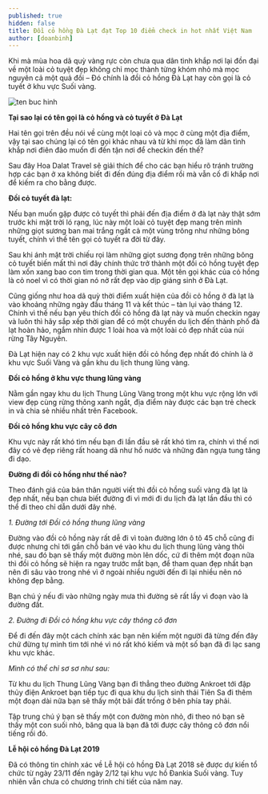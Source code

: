 ```yaml
---
published: true
hidden: false
title: Đồi cỏ hồng Đà Lạt đạt Top 10 điểm check in hot nhất Việt Nam
author: [doanbinh] 
---
```


Khi mà mùa hoa dã quỳ vàng rực còn chưa qua dân tình khắp nơi lại đồn đại về một loài cỏ tuyệt đẹp không chỉ mọc thành từng khóm nhỏ mà mọc nguyên cả một quả đồi – Đó chính là đồi cỏ hồng Đà Lạt hay còn gọi là cỏ tuyết ở khu vực Suối vàng.

![ten buc hinh](https://dulichdalat.pro/wp-content/uploads/2015/09/doi-co-hong-da-lat-2.jpg "ten buc hinh")



**Tại sao lại có tên gọi là cỏ hồng và cỏ tuyết ở Đà Lạt**

Hai tên gọi trên đều nói về cùng một loại cỏ và mọc ở cùng một địa điểm, vậy tại sao chúng lại có tên gọi khác nhau và từ khi mọc đã làm dân tình khắp nơi điên đảo muốn đi đến tận nơi để checkin đến thế?

Sau đây Hoa Dalat Travel sẽ giải thích để cho các bạn hiểu rõ tránh trường hợp các bạn ở xa không biết đi đến đúng địa điểm rồi mà vẫn cố đi khắp nơi để kiếm ra cho bằng được.


**Đồi cỏ tuyết đà lạt:**

Nếu bạn muốn gặp được cỏ tuyết thì phải đến địa điểm ở đà lạt này thật sớm trước khi mặt trời ló rạng, lúc này một loài cỏ tuyệt đẹp mang trên mình những giọt sương ban mai trắng ngắt cả một vùng trông như những bông tuyết, chính vì thế tên gọi cỏ tuyết ra đời từ đây.

Sau khi ánh mặt trời chiếu rọi làm những giọt sương đọng trên những bông cỏ tuyết biến mất thì nơi đây chính thức trở thành một đồi cỏ hồng tuyệt đẹp làm xốn xang bao con tim trong thời gian qua. Một tên gọi khác của cỏ hồng là cỏ noel vì có thời gian nó nở rất đẹp vào dịp giáng sinh ở Đà Lạt.

Cũng giống như hoa dã quỳ thời điểm xuất hiện của đồi cỏ hồng ở đà lạt là vào khoảng những ngày đầu tháng 11 và kết thúc – tàn lụi vào tháng 12. Chính vì thế nếu bạn yêu thích đồi cỏ hồng đà lạt này và muốn checkin ngay và luôn thì hãy sắp xếp thời gian để có một chuyến du lịch đến thành phố đà lạt hoàn hảo, ngắm nhìn được 1 loài hoa và một loài cỏ đẹp nhất của núi rừng Tây Nguyên.


Đà Lạt hiện nay có 2 khu vực xuất hiện đồi cỏ hồng đẹp nhất đó chính là ở khu vực Suối Vàng  và gần khu du lịch thung lũng vàng.

**Đồi cỏ hồng ở khu vực thung lũng vàng**

Nằm gần ngay khu du lịch Thung Lũng Vàng trong một khu vực rộng lớn với view đẹp cùng rừng thông xanh ngắt, địa điểm này được các bạn trẻ check in và chia sẻ nhiều nhất trên Facebook.

**Đồi cỏ hồng khu vực cây cô đơn**

Khu vực này rất khó tìm nếu bạn đi lần đầu sẽ rất khó tìm ra, chính vì thế nơi đây có vẻ đẹp riêng rất hoang dã như hồ nước và những đàn ngựa tung tăng đi dạo.


**Đường đi đồi cỏ hồng như thế nào?**

Theo đánh giá của bản thân người viết thì đồi cỏ hồng suối vàng đà lạt là đẹp nhất, nếu bạn chưa biết đường đi vì mới đi du lịch đà lạt lần đầu thì có thể đi theo chỉ dẫn dưới đây nhé.

*1. Đường tới Đồi cỏ hồng thung lũng vàng*

Đường vào đồi cỏ hồng này rất dễ đi vì toàn đường lớn ô tô 45 chỗ cũng đi được nhưng chỉ tới gần chỗ bán vé vào khu du lịch thung lũng vàng thôi nhé, sau đó bạn sẽ thấy một đường mòn lên dốc, cứ đi thêm một đoạn nữa thì đồi cỏ hồng sẽ hiện ra ngay trước mắt bạn, để tham quan đẹp nhất bạn nên đi sâu vào trong nhé vì ở ngoài nhiều người đến đi lại nhiều nên nó không đẹp bằng.

Bạn chú ý nếu đi vào những ngày mưa thì đường sẽ rất lầy vì đoạn vào là đường đất.


*2. Đường đi Đồi cỏ hồng khu vực cây thông cô đơn*

Để đi đến đây một cách chính xác bạn nên kiếm một người đã từng đến đây chứ đừng tự mình tìm tới nhé vì nó rất khó kiếm và một số bạn đã đi lạc sang khu vực khác.

*Mình có thể chỉ sơ sơ như sau:*

Từ khu du lịch Thung Lũng Vàng bạn đi thẳng theo đường Ankroet tới đập thủy điện Ankroet bạn tiếp tục đi qua khu du lịch sinh thái Tiên Sa đi thêm một đoạn dài nữa bạn sẽ thấy một bãi đất trống ở bên phía tay phải.

Tập trung chú ý bạn sẽ thấy một con đường mòn nhỏ, đi theo nó bạn sẽ thấy một con suối nhỏ, băng qua là bạn đã tới được cây thông cô đơn nổi tiếng rồi đó.



**Lễ hội cỏ hồng Đà Lạt 2019**

Đã có thông tin chính xác về Lễ hội cỏ hồng Đà Lạt 2018 sẽ được dự kiến tổ chức từ ngày 23/11 đến ngày 2/12 tại khu vực hồ Đankia Suối vàng. Tuy nhiên vẫn chưa có chương trình chi tiết của năm nay.
